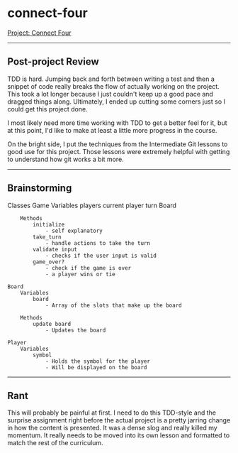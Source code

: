 # connect-four
[Project: Connect Four](https://www.theodinproject.com/lessons/ruby-connect-four)

---

## Post-project Review

TDD is hard. Jumping back and forth between writing a test and then a snippet of code really breaks the flow of actually working on the project. This took a lot longer because I just couldn't keep up a good pace and dragged things along. Ultimately, I ended up cutting some corners just so I could get this project done.

I most likely need more time working with TDD to get a better feel for it, but at this point, I'd like to make at least a little more progress in the course.

On the bright side, I put the techniques from the Intermediate Git lessons to good use for this project. Those lessons were extremely helpful with getting to understand how git works a bit more.

---

## Brainstorming

Classes
    Game
        Variables
            players
            current player turn
            Board

        Methods
            initialize
                - self explanatory
            take_turn
                - handle actions to take the turn
            validate input
                - checks if the user input is valid
            game_over?
                - check if the game is over
                - a player wins or tie

    Board
        Variables
            board
                - Array of the slots that make up the board
        
        Methods
            update board
                - Updates the board

    Player
        Variables
            symbol
                - Holds the symbol for the player
                - Will be displayed on the board

---

## Rant

This will probably be painful at first. I need to do this TDD-style and the surprise assignment right before the actual project is a pretty jarring change in how the content is presented. It was a dense slog and really killed my momentum. It really needs to be moved into its own lesson and formatted to match the rest of the curriculum.